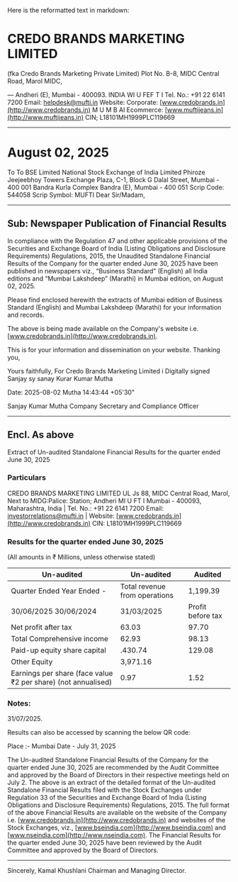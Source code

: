 Here is the reformatted text in markdown:

# CREDO BRANDS MARKETING LIMITED
(fka Credo Brands Marketing Private Limited)
Plot No. B-8, MIDC Central Road, Marol MIDC,

— Andheri (E), Mumbai - 400093. INDIA
WI U FEF T I Tel. No.: +91 22 6141 7200 Email: helpdesk@mufti.in
Website: Corporate: [www.credobrands.in](http://www.credobrands.in)
M U M B Al Ecommerce: [www.muftijeans.in](http://www.muftijeans.in)
CIN; L18101MH1999PLC119669

---

# August 02, 2025
To To
BSE Limited National Stock Exchange of India Limited
Phiroze Jeejeebhoy Towers Exchange Plaza, C-1, Block G
Dalal Street, Mumbai - 400 001 Bandra Kurla Complex
Bandra (E), Mumbai - 400 051
Scrip Code: 544058 Scrip Symbol: MUFTI
Dear Sir/Madam,

---

## Sub: Newspaper Publication of Financial Results

In compliance with the Regulation 47 and other applicable provisions of the Securities and Exchange Board of India (Listing Obligations and Disclosure Requirements) Regulations, 2015, the Unaudited Standalone Financial Results of the Company for the quarter ended June 30, 2025 have been published in newspapers viz., “Business Standard” (English) all India editions and “Mumbai Lakshdeep” (Marathi) in Mumbai edition, on August 02, 2025.

Please find enclosed herewith the extracts of Mumbai edition of Business Standard (English) and Mumbai Lakshdeep (Marathi) for your information and records.

The above is being made available on the Company's website i.e. [www.credobrands.in](http://www.credobrands.in).

This is for your information and dissemination on your website.
Thanking you,

Yours faithfully,
For Credo Brands Marketing Limited
i Digitally signed
Sanjay sy sanay Kurar
Kumar Mutha

Date: 2025-08-02
Mutha 14:43:44 +05'30"

Sanjay Kumar Mutha
Company Secretary and Compliance Officer

---

## Encl. As above

Extract of Un-audited Standalone Financial Results for the quarter ended June 30, 2025

### Particulars

CREDO BRANDS MARKETING LIMITED
UL Js 88, MIDC Central Road, Marol, Next to MIDG:Palice: Station; Andheri
MI U FT I Mumbai - 400093, Maharashtra, India | Tel. No.: +91 22 6141 7200
Email: investorrelations@mufti.in | Website: [www.credobrands.in](http://www.credobrands.in)
CIN: L18101MH1999PLC119669

### Results for the quarter ended June 30, 2025
(All amounts in ₹ Millions, unless otherwise stated)

| Un-audited | Un-audited | Audited |
| --- | --- | --- |
| Quarter Ended Year Ended - | Total revenue from operations | 1,199.39 | 1,238.87 | 6,181.80 |
| 30/06/2025 30/06/2024 | 31/03/2025 | Profit before tax | 82.95 | 130.82 | 918.30 |
| Net profit after tax | 63.03 | 97.70 | 684.09 |
| Total Comprehensive income | 62.93 | 98.13 | 688.10 |
| Paid-up equity share capital | .430.74 | 129.08 | 130.62 * |
| Other Equity | 3,971.16 |
| Earnings per share (face value ₹2 per share) (not annualised) | 0.97 | 1.52 | 10.54 |

### Notes:

31/07/2025.

Results can also be accessed by scanning the below QR code:

Place :- Mumbai
Date - July 31, 2025

The Un-audited Standalone Financial Results of the Company for the quarter ended June 30, 2025 are recommended by the Audit Committee and approved by the Board of Directors in their respective meetings held on July 2. The above is an extract of the detailed format of the Un-audited Standalone Financial Results filed with the Stock Exchanges under Regulation 33 of the Securities and Exchange Board of India (Listing Obligations and Disclosure Requirements) Regulations, 2015. The full format of the above Financial Results are available on the website of the Company i.e. [www.credobrands.in](http://www.credobrands.in) and websites of the Stock Exchanges, viz., [www.bseindia.com](http://www.bseindia.com) and [www.nseindia.com](http://www.nseindia.com). The Financial Results for the quarter ended June 30, 2025 have been reviewed by the Audit Committee and approved by the Board of Directors.

---

Sincerely,
Kamal Khushlani
Chairman and Managing Director.